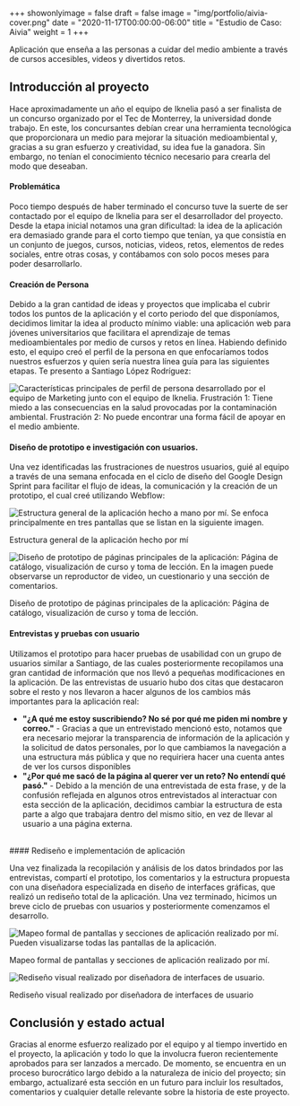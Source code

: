 +++
showonlyimage = false
draft = false
image = "img/portfolio/aivia-cover.png"
date = "2020-11-17T00:00:00-06:00"
title = "Estudio de Caso: Aivia"
weight = 1
+++

Aplicación que enseña a las personas a cuidar del medio ambiente a través de cursos accesibles, videos y divertidos retos.
<!--more-->

## Introducción al proyecto

Hace aproximadamente un año el equipo de Iknelia pasó a ser finalista de un concurso organizado por el Tec de Monterrey, la universidad donde trabajo. En este, los concursantes debían crear una herramienta tecnológica que proporcionara un medio para mejorar la situación medioambiental y, gracias a su gran esfuerzo y creatividad, su idea fue la ganadora. Sin embargo, no tenían el conocimiento técnico necesario para crearla del modo que deseaban.

#### Problemática

Poco tiempo después de haber terminado el concurso tuve la suerte de ser contactado por el equipo de Iknelia para ser el desarrollador del proyecto. Desde la etapa inicial notamos una gran dificultad: la idea de la aplicación era demasiado grande para el corto tiempo que tenían, ya que consistía en un conjunto de juegos, cursos, noticias, videos, retos, elementos de redes sociales, entre otras cosas, y contábamos con solo pocos meses para poder desarrollarlo.

#### Creación de Persona

Debido a la gran cantidad de ideas y proyectos que implicaba el cubrir todos los puntos de la aplicación y el corto periodo del que disponíamos, decidimos limitar la idea al producto mínimo viable: una aplicación web para jóvenes universitarios que facilitara el aprendizaje de temas medioambientales por medio de cursos y retos en línea. Habiendo definido esto, el equipo creó el perfil de la persona en que enfocaríamos todos nuestros esfuerzos y quien sería nuestra línea guía para las siguientes etapas. Te presento a Santiago López Rodríguez:

![Características principales de perfil de persona desarrollado por el equipo de Marketing junto con el equipo de Iknelia. Frustración 1: Tiene miedo a las consecuencias en la salud provocadas por la contaminación ambiental. Frustración 2: No puede encontrar una forma fácil de apoyar en el medio ambiente.](/img/portfolio/aivia/01-persona.png)


#### Diseño de prototipo e investigación con usuarios.

Una vez identificadas las frustraciones de nuestros usuarios, guié al equipo a través de una semana enfocada en el ciclo de diseño del Google Design Sprint para facilitar el flujo de ideas, la comunicación y la creación de un prototipo, el cual creé utilizando Webflow:

![Estructura general de la aplicación hecho a mano por mí. Se enfoca principalmente en tres pantallas que se listan en la siguiente imagen.](/img/portfolio/aivia/02-mapa.png)

Estructura general de la aplicación hecho por mí


![Diseño de prototipo de páginas principales de la aplicación: Página de catálogo, visualización de curso y toma de lección. En la imagen puede observarse un reproductor de video, un cuestionario y una sección de comentarios.](/img/portfolio/aivia/03-prototipo.png)

Diseño de prototipo de páginas principales de la aplicación: Página de catálogo, visualización de curso y toma de lección.

#### Entrevistas y pruebas con usuario

Utilizamos el prototipo para hacer pruebas de usabilidad con un grupo de usuarios similar a Santiago, de las cuales posteriormente recopilamos una gran cantidad de información que nos llevó a pequeñas modificaciones en la aplicación. De las entrevistas de usuario hubo dos citas que destacaron sobre el resto y nos llevaron a hacer algunos de los cambios más importantes para la aplicación real:

- **"¿A qué me estoy suscribiendo? No sé por qué me piden mi nombre y correo."** - Gracias a que un entrevistado mencionó esto, notamos que era necesario mejorar la transparencia de información de la aplicación y la solicitud de datos personales, por lo que cambiamos la navegación a una estructura más pública y que no requiriera hacer una cuenta antes de ver los cursos disponibles
- **"¿Por qué me sacó de la página al querer ver un reto? No entendí qué pasó."** - Debido a la mención de una entrevistada de esta frase, y de la confusión reflejada en algunos otros entrevistados al interactuar con esta sección de la aplicación, decidimos cambiar la estructura de esta parte a algo que trabajara dentro del mismo sitio, en vez de llevar al usuario a una página externa.


<br />
#### Rediseño e implementación de aplicación

Una vez finalizada la recopilación y análisis de los datos brindados por las entrevistas, compartí el prototipo, los comentarios y la estructura propuesta con una diseñadora especializada en diseño de interfaces gráficas, que realizó un rediseño total de la aplicación. Una vez terminado, hicimos un breve ciclo de pruebas con usuarios y posteriormente comenzamos el desarrollo.

![Mapeo formal de pantallas y secciones de aplicación realizado por mí. Pueden visualizarse todas las pantallas de la aplicación.](/img/portfolio/aivia/04-mapa-2.png)

Mapeo formal de pantallas y secciones de aplicación realizado por mí.

![Rediseño visual realizado por diseñadora de interfaces de usuario.](/img/portfolio/aivia/05-redisenio.png)

Rediseño visual realizado por diseñadora de interfaces de usuario

## Conclusión y estado actual

Gracias al enorme esfuerzo realizado por el equipo y al tiempo invertido en el proyecto, la aplicación y todo lo que la involucra fueron recientemente aprobados para ser lanzados a mercado. De momento, se encuentra en un proceso burocrático largo debido a la naturaleza de inicio del proyecto; sin embargo, actualizaré esta sección en un futuro para incluir los resultados, comentarios y cualquier detalle relevante sobre la historia de este proyecto.